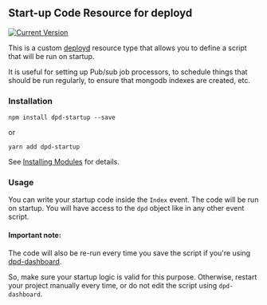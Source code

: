 ## Start-up Code Resource for deployd

[![Current Version](https://img.shields.io/npm/v/dpd-startup.svg?style=flat-square)](https://www.npmjs.org/package/dpd-startup)

This is a custom [deployd](https://www.npmjs.org/package/deployd) resource type that allows you to define a script that will be run on startup.

It is useful for setting up Pub/sub job processors, to schedule things that should be run regularly, to ensure that mongodb indexes are created, etc.

### Installation

`npm install dpd-startup --save`

or

`yarn add dpd-startup`

See [Installing Modules](http://docs.deployd.com/docs/using-modules/installing-modules.md) for details.

### Usage

You can write your startup code inside the `Index` event. The code will be run on startup. You will have access to the `dpd` object like in any other event script.

#### Important note:

The code will also be re-run every time you save the script if you're using [dpd-dashboard](https://www.npmjs.org/package/dpd-startup). 

So, make sure your startup logic is valid for this purpose. Otherwise, restart your project manually every time, or do not edit the script using `dpd-dashboard`.